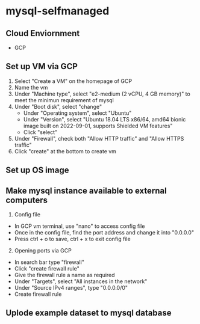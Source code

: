 # mysql-selfmanaged

## Cloud Enviornment
- GCP

## Set up VM via GCP
1. Select "Create a VM" on the homepage of GCP
2. Name the vm
3. Under "Machine type", select "e2-medium (2 vCPU, 4 GB memory)" to meet the minimun requirement of mysql
4. Under "Boot disk", select "change"
    - Under "Operating system", select "Ubuntu"
    - Under "Version", select "Ubuntu 18.04 LTS x86/64, amd64 bionic image built on 2022-09-01, supports Shielded VM features"
    - Click "select"
5. Under "Firewall", check both "Allow HTTP traffic" and "Allow HTTPS traffic"
6. Click "create" at the bottom to create vm
 
## Set up OS image


## Make mysql instance available to external computers
1. Config file
  - In GCP vm terminal, use "nano" to access config file
  - Once in the config file, find the port address and change it into "0.0.0.0"
  - Press ctrl + o to save, ctrl + x to exit config file
2. Opening ports via GCP
  - In search bar type "firewall"
  - Click "create firewall rule"
  - Give the firewall rule a name as required
  - Under "Targets", select "All instances in the network"
  - Under "Source IPv4 ranges", type "0.0.0.0/0"
  - Create firewall rule

## Uplode example dataset to mysql database
